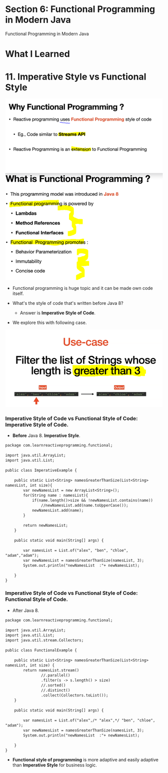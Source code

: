 # Section 6: Functional Programming in Modern Java

 Functional Programming in Modern Java

# What I Learned

# 11. Imperative Style vs Functional Style

<img src="whyFunctionalProgramming.PNG" alt="reactive programming" width="700"/>

<br>

<img src="whyFunctionalProgramming2.PNG" alt="reactive programming" width="700"/>

- Functional programming is huge topic and it can be made own code itself.

- What's the style of code that's written before Java 8?
    - Answer is **Imperative Style of Code**.

- We explore this with following case.

<img src="usercase.PNG" alt="reactive programming" width="700"/>

### Imperative Style of Code vs Functional Style of Code: **Imperative Style of Code**.

- **Before** Java 8. **Imperative Style**.

```
package com.learnreactiveprogramming.functional;

import java.util.ArrayList;
import java.util.List;

public class ImperativeExample {

    public static List<String> namesGreaterThanSize(List<String> namesList, int size){
        var newNamesList = new ArrayList<String>();
        for(String name : namesList){
            if(name.length()>size && !newNamesList.contains(name))
                //newNamesList.add(name.toUpperCase());
            newNamesList.add(name);
        }

        return newNamesList;
    }

    public static void main(String[] args) {

        var namesList = List.of("alex", "ben", "chloe", "adam","adam");
        var newNamesList = namesGreaterThanSize(namesList, 3);
        System.out.println("newNamesList  :"+ newNamesList);

    }
}
```

### Imperative Style of Code vs Functional Style of Code: **Functional Style of Code**.

- After Java 8. 

```
package com.learnreactiveprogramming.functional;

import java.util.ArrayList;
import java.util.List;
import java.util.stream.Collectors;

public class FunctionalExample {

    public static List<String> namesGreaterThanSize(List<String> namesList, int size) {
        return namesList.stream()
                //.parallel()
                .filter(s -> s.length() > size)
                //.sorted()
                //.distinct()
                .collect(Collectors.toList());
    }

    public static void main(String[] args) {

        var namesList = List.of("alex",/* "alex",*/ "ben", "chloe", "adam");
        var newNamesList = namesGreaterThanSize(namesList, 3);
        System.out.println("newNamesList  :"+ newNamesList);

    }
}
```

- **Functional style of programming** is more adaptive and easily adaptive than **Imperative Style** for business logic.